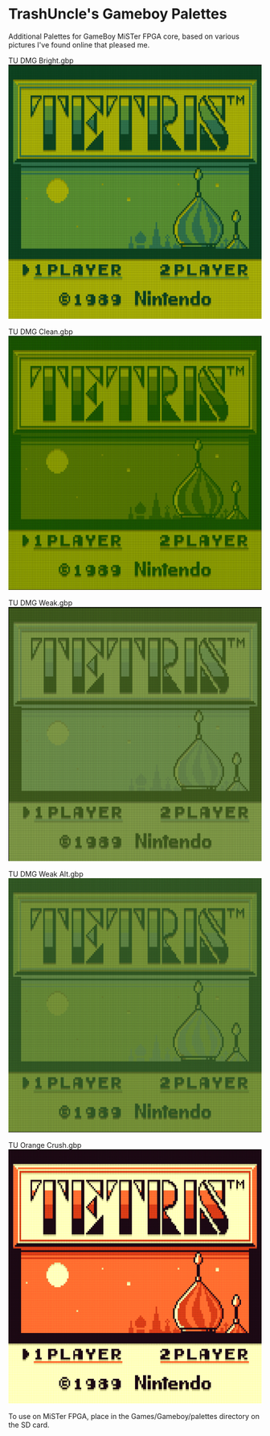 # TrashUncle's Gameboy Palettes
Additional Palettes for GameBoy MiSTer FPGA core, based on various pictures I've found online that pleased me.


TU DMG Bright.gbp
<img src="https://raw.githubusercontent.com/trashuncle/Gameboy_Palettes/main/TU%20Palette%20previews/TU%20DMG%20Bright.png" width="560" height="505">

TU DMG Clean.gbp
<img src="https://raw.githubusercontent.com/trashuncle/Gameboy_Palettes/main/TU%20Palette%20previews/TU%20DMG%20Clean.png" width="560" height="505">

TU DMG Weak.gbp
<img src="https://raw.githubusercontent.com/trashuncle/Gameboy_Palettes/main/TU%20Palette%20previews/TU%20DMG%20Weak.png" width="560" height="505">

TU DMG Weak Alt.gbp
<img src="https://raw.githubusercontent.com/trashuncle/Gameboy_Palettes/main/TU%20Palette%20previews/TU%20DMG%20Weak%20Alt.png" width="560" height="505">

TU Orange Crush.gbp
<img src="https://raw.githubusercontent.com/trashuncle/Gameboy_Palettes/main/TU%20Palette%20previews/TU%20Orange%20Crush.png" width="560" height="505">

To use on MiSTer FPGA, place in the Games/Gameboy/palettes directory on the SD card.
